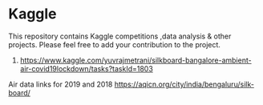 # Kaggle
This repository contains Kaggle competitions ,data analysis  &amp; other projects.
Please feel free to add your contribution to the project.

1. https://www.kaggle.com/yuvrajmetrani/silkboard-bangalore-ambient-air-covid19lockdown/tasks?taskId=1803

Air data links for 2019 and 2018
https://aqicn.org/city/india/bengaluru/silk-board/

